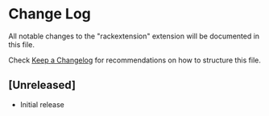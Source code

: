 # Change Log

All notable changes to the "rackextension" extension will be documented in this file.

Check [Keep a Changelog](http://keepachangelog.com/) for recommendations on how to structure this file.

## [Unreleased]

- Initial release